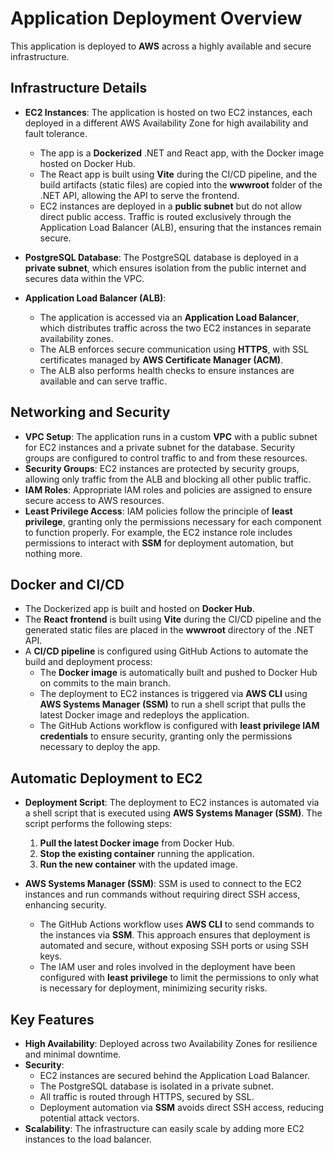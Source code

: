 # Application Deployment Overview

This application is deployed to **AWS** across a highly available and secure infrastructure.

## Infrastructure Details

- **EC2 Instances**: The application is hosted on two EC2 instances, each deployed in a different AWS Availability Zone for high availability and fault tolerance.

  - The app is a **Dockerized** .NET and React app, with the Docker image hosted on Docker Hub.
  - The React app is built using **Vite** during the CI/CD pipeline, and the build artifacts (static files) are copied into the **wwwroot** folder of the .NET API, allowing the API to serve the frontend.
  - EC2 instances are deployed in a **public subnet** but do not allow direct public access. Traffic is routed exclusively through the Application Load Balancer (ALB), ensuring that the instances remain secure.

- **PostgreSQL Database**: The PostgreSQL database is deployed in a **private subnet**, which ensures isolation from the public internet and secures data within the VPC.

- **Application Load Balancer (ALB)**:
  - The application is accessed via an **Application Load Balancer**, which distributes traffic across the two EC2 instances in separate availability zones.
  - The ALB enforces secure communication using **HTTPS**, with SSL certificates managed by **AWS Certificate Manager (ACM)**.
  - The ALB also performs health checks to ensure instances are available and can serve traffic.

## Networking and Security

- **VPC Setup**: The application runs in a custom **VPC** with a public subnet for EC2 instances and a private subnet for the database. Security groups are configured to control traffic to and from these resources.
- **Security Groups**: EC2 instances are protected by security groups, allowing only traffic from the ALB and blocking all other public traffic.
- **IAM Roles**: Appropriate IAM roles and policies are assigned to ensure secure access to AWS resources.
- **Least Privilege Access**: IAM policies follow the principle of **least privilege**, granting only the permissions necessary for each component to function properly. For example, the EC2 instance role includes permissions to interact with **SSM** for deployment automation, but nothing more.

## Docker and CI/CD

- The Dockerized app is built and hosted on **Docker Hub**.
- The **React frontend** is built using **Vite** during the CI/CD pipeline and the generated static files are placed in the **wwwroot** directory of the .NET API.
- A **CI/CD pipeline** is configured using GitHub Actions to automate the build and deployment process:
  - The **Docker image** is automatically built and pushed to Docker Hub on commits to the main branch.
  - The deployment to EC2 instances is triggered via **AWS CLI** using **AWS Systems Manager (SSM)** to run a shell script that pulls the latest Docker image and redeploys the application.
  - The GitHub Actions workflow is configured with **least privilege IAM credentials** to ensure security, granting only the permissions necessary to deploy the app.

## Automatic Deployment to EC2

- **Deployment Script**: The deployment to EC2 instances is automated via a shell script that is executed using **AWS Systems Manager (SSM)**. The script performs the following steps:

  1. **Pull the latest Docker image** from Docker Hub.
  2. **Stop the existing container** running the application.
  3. **Run the new container** with the updated image.

- **AWS Systems Manager (SSM)**: SSM is used to connect to the EC2 instances and run commands without requiring direct SSH access, enhancing security.
  - The GitHub Actions workflow uses **AWS CLI** to send commands to the instances via **SSM**. This approach ensures that deployment is automated and secure, without exposing SSH ports or using SSH keys.
  - The IAM user and roles involved in the deployment have been configured with **least privilege** to limit the permissions to only what is necessary for deployment, minimizing security risks.

## Key Features

- **High Availability**: Deployed across two Availability Zones for resilience and minimal downtime.
- **Security**:
  - EC2 instances are secured behind the Application Load Balancer.
  - The PostgreSQL database is isolated in a private subnet.
  - All traffic is routed through HTTPS, secured by SSL.
  - Deployment automation via **SSM** avoids direct SSH access, reducing potential attack vectors.
- **Scalability**: The infrastructure can easily scale by adding more EC2 instances to the load balancer.

